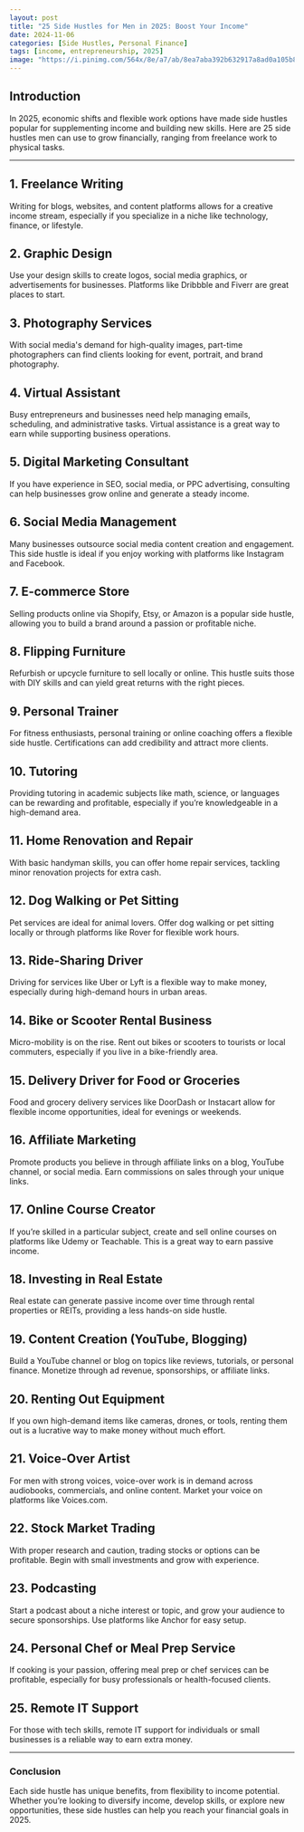```yaml
---
layout: post
title: "25 Side Hustles for Men in 2025: Boost Your Income"
date: 2024-11-06
categories: [Side Hustles, Personal Finance]
tags: [income, entrepreneurship, 2025]
image: "https://i.pinimg.com/564x/8e/a7/ab/8ea7aba392b632917a8ad0a105b8cc70.jpg"
---
```



## Introduction
In 2025, economic shifts and flexible work options have made side hustles popular for supplementing income and building new skills. Here are 25 side hustles men can use to grow financially, ranging from freelance work to physical tasks.

---

## 1. Freelance Writing
Writing for blogs, websites, and content platforms allows for a creative income stream, especially if you specialize in a niche like technology, finance, or lifestyle.

## 2. Graphic Design
Use your design skills to create logos, social media graphics, or advertisements for businesses. Platforms like Dribbble and Fiverr are great places to start.

## 3. Photography Services
With social media's demand for high-quality images, part-time photographers can find clients looking for event, portrait, and brand photography.

## 4. Virtual Assistant
Busy entrepreneurs and businesses need help managing emails, scheduling, and administrative tasks. Virtual assistance is a great way to earn while supporting business operations.

## 5. Digital Marketing Consultant
If you have experience in SEO, social media, or PPC advertising, consulting can help businesses grow online and generate a steady income.

## 6. Social Media Management
Many businesses outsource social media content creation and engagement. This side hustle is ideal if you enjoy working with platforms like Instagram and Facebook.

## 7. E-commerce Store
Selling products online via Shopify, Etsy, or Amazon is a popular side hustle, allowing you to build a brand around a passion or profitable niche.

## 8. Flipping Furniture
Refurbish or upcycle furniture to sell locally or online. This hustle suits those with DIY skills and can yield great returns with the right pieces.

## 9. Personal Trainer
For fitness enthusiasts, personal training or online coaching offers a flexible side hustle. Certifications can add credibility and attract more clients.

## 10. Tutoring
Providing tutoring in academic subjects like math, science, or languages can be rewarding and profitable, especially if you’re knowledgeable in a high-demand area.

## 11. Home Renovation and Repair
With basic handyman skills, you can offer home repair services, tackling minor renovation projects for extra cash.

## 12. Dog Walking or Pet Sitting
Pet services are ideal for animal lovers. Offer dog walking or pet sitting locally or through platforms like Rover for flexible work hours.

## 13. Ride-Sharing Driver
Driving for services like Uber or Lyft is a flexible way to make money, especially during high-demand hours in urban areas.

## 14. Bike or Scooter Rental Business
Micro-mobility is on the rise. Rent out bikes or scooters to tourists or local commuters, especially if you live in a bike-friendly area.

## 15. Delivery Driver for Food or Groceries
Food and grocery delivery services like DoorDash or Instacart allow for flexible income opportunities, ideal for evenings or weekends.

## 16. Affiliate Marketing
Promote products you believe in through affiliate links on a blog, YouTube channel, or social media. Earn commissions on sales through your unique links.

## 17. Online Course Creator
If you’re skilled in a particular subject, create and sell online courses on platforms like Udemy or Teachable. This is a great way to earn passive income.

## 18. Investing in Real Estate
Real estate can generate passive income over time through rental properties or REITs, providing a less hands-on side hustle.

## 19. Content Creation (YouTube, Blogging)
Build a YouTube channel or blog on topics like reviews, tutorials, or personal finance. Monetize through ad revenue, sponsorships, or affiliate links.

## 20. Renting Out Equipment
If you own high-demand items like cameras, drones, or tools, renting them out is a lucrative way to make money without much effort.

## 21. Voice-Over Artist
For men with strong voices, voice-over work is in demand across audiobooks, commercials, and online content. Market your voice on platforms like Voices.com.

## 22. Stock Market Trading
With proper research and caution, trading stocks or options can be profitable. Begin with small investments and grow with experience.

## 23. Podcasting
Start a podcast about a niche interest or topic, and grow your audience to secure sponsorships. Use platforms like Anchor for easy setup.

## 24. Personal Chef or Meal Prep Service
If cooking is your passion, offering meal prep or chef services can be profitable, especially for busy professionals or health-focused clients.

## 25. Remote IT Support
For those with tech skills, remote IT support for individuals or small businesses is a reliable way to earn extra money.

---

### Conclusion
Each side hustle has unique benefits, from flexibility to income potential. Whether you’re looking to diversify income, develop skills, or explore new opportunities, these side hustles can help you reach your financial goals in 2025.

